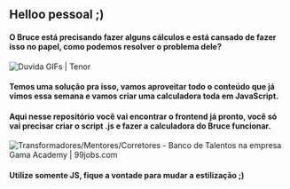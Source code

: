 ## Helloo pessoal ;)

#### O Bruce está precisando fazer alguns cálculos e está cansado de fazer isso no papel, como podemos resolver o problema dele?

![Duvida GIFs | Tenor](https://c.tenor.com/um3fCvs0nVIAAAAM/duvida-doubt.gif)

#### Temos uma solução pra isso, vamos aproveitar todo o conteúdo que já vimos essa semana e vamos criar uma calculadora toda em JavaScript.

#### Aqui nesse repositório você vai encontrar o frontend já pronto, você só vai precisar criar o script  .js e fazer a calculadora do Bruce funcionar.

![Transformadores/Mentores/Corretores - Banco de Talentos na empresa Gama  Academy | 99jobs.com](https://e3ba6e8732e83984.cdn.gocache.net/uploads/image/file/2509991/regular_876d18309c8521f3b26443983862a386.jpg)

#### Utilize somente JS, fique a vontade para mudar a estilização ;)
